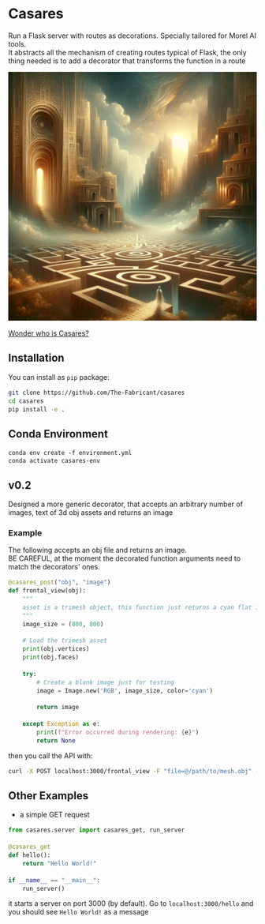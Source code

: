 # Casares

Run a Flask server with routes as decorations. Specially tailored for Morel AI tools.  
It abstracts all the mechanism of creating routes typical of Flask, the only thing needed is to add a decorator that transforms the function in a route

![Casares](/images/casares.jpg)

[Wonder who is Casares?](https://en.wikipedia.org/wiki/Adolfo_Bioy_Casares)


## Installation

You can install as `pip` package:

```bash
git clone https://github.com/The-Fabricant/casares
cd casares
pip install -e .
```



## Conda Environment
```
conda env create -f environment.yml
conda activate casares-env
```

## v0.2

Designed a more generic decorator, that accepts an arbitrary number of images, text of 3d obj assets and returns an image

### Example

The following accepts an obj file and returns an image.  
BE CAREFUL, at the moment the decorated function arguments need to match the decorators' ones.

```python
@casares_post("obj", "image")
def frontal_view(obj):
    """
    asset is a trimesh object, this function just returns a cyan flat image
    """
    image_size = (800, 800)

    # Load the trimesh asset
    print(obj.vertices)
    print(obj.faces)

    try:
        # Create a blank image just for testing
        image = Image.new('RGB', image_size, color='cyan')

        return image

    except Exception as e:
        print(f"Error occurred during rendering: {e}")
        return None
```

then you call the API with:
```bash
curl -X POST localhost:3000/frontal_view -F "file=@/path/to/mesh.obj" --output "/path/to/output.png"
```

## Other Examples

- a simple GET request

```python
from casares.server import casares_get, run_server

@casares_get
def hello():
    return "Hello World!"

if __name__ == "__main__":
    run_server()
```

it starts a server on port 3000 (by default). Go to `localhost:3000/hello` and you should see `Hello World!` as a message


